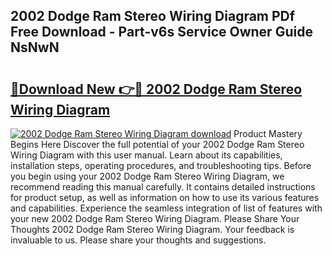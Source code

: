 ## 2002 Dodge Ram Stereo Wiring Diagram PDf Free Download - Part-v6s Service Owner Guide NsNwN

# <h2><a href="http://dfl8v93.blite.top/?on=2002+Dodge+Ram+Stereo+Wiring+Diagram">🔗Download New 👉🔴 2002 Dodge Ram Stereo Wiring Diagram</a></h2>

[![2002 Dodge Ram Stereo Wiring Diagram download](https://i.imgur.com/lujVjoI.png)](http://dfl8v93.blite.top/?on=2002+Dodge+Ram+Stereo+Wiring+Diagram)
Product Mastery Begins Here Discover the full potential of your 2002 Dodge Ram Stereo Wiring Diagram with this user manual. Learn about its capabilities, installation steps, operating procedures, and troubleshooting tips. Before you begin using your 2002 Dodge Ram Stereo Wiring Diagram, we recommend reading this manual carefully. It contains detailed instructions for product setup, as well as information on how to use its various features and capabilities. Experience the seamless integration of list of features with your new 2002 Dodge Ram Stereo Wiring Diagram. Please Share Your Thoughts 2002 Dodge Ram Stereo Wiring Diagram. Your feedback is invaluable to us. Please share your thoughts and suggestions.
